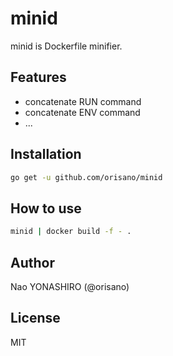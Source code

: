 # minid
minid is Dockerfile minifier.

## Features
* concatenate RUN command
* concatenate ENV command
* ...

## Installation
```bash
go get -u github.com/orisano/minid
```

## How to use
```bash
minid | docker build -f - .
```

## Author
Nao YONASHIRO (@orisano)

## License
MIT
